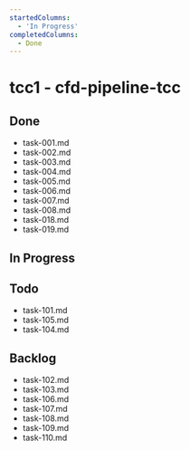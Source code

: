 ```yaml
---
startedColumns:
  - 'In Progress'
completedColumns:
  - Done
---
```


# tcc1 - cfd-pipeline-tcc

## Done

- task-001.md
- task-002.md
- task-003.md
- task-004.md
- task-005.md
- task-006.md
- task-007.md
- task-008.md
- task-018.md
- task-019.md

## In Progress

## Todo
- task-101.md
- task-105.md
- task-104.md

## Backlog

- task-102.md
- task-103.md
- task-106.md
- task-107.md
- task-108.md
- task-109.md
- task-110.md
